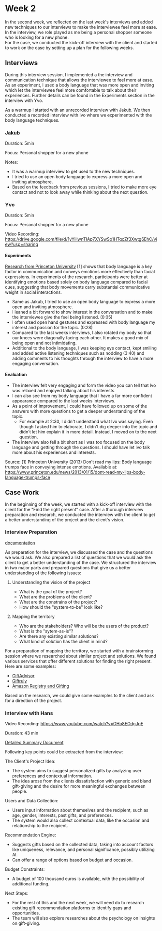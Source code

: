# Week 2

In the second week, we reflected on the last week's interviews and added new techniques to our interviews to make the interviewee feel more at ease. In the interview, we role played as me being a personal shopper someone who is looking for a new phone.  
For the case, we conducted the kick-off interview with the client and started to work on the case by setting up a plan for the following weeks.

## Interviews

During this interview session, I implemented a the interview and communication technique that allows the interviewee to feel more at ease. As an experiment, I used a body language that was more open and inviting which let the interviewee feel more comfortable to talk about their experiences. Further details can be found in the Experiments section in the interview with Yvo.

As a warmup I started with an unrecorded interview with Jakub. We then conducted a recorded interview with Ivo where we experimented with the body language techniques.

### Jakub

Duration: 5min

Focus: Personal shopper for a new phone

Notes:

- It was a warmup interview to get used to the new techniques.
- I tried to use an open body language to express a more open and inviting atmosphere.
- Based on the feedback from previous sessions, I tried to make more eye contact and not to look away while thinking about the next question.

### Yvo

Duration: 5min

Focus: Personal shopper for a new phone

Video Recording: https://drive.google.com/file/d/1yYHwnTIAp7XYSwSo1HTqcZf3Xwtg6EhC/view?usp=sharing

#### Experiments

[Research from Princeton University](https://www.princeton.edu/news/2013/01/15/dont-read-my-lips-body-language-trumps-face-conveying-intense-emotions) [1] shows that body language is a key factor in communication and conveys emotions more effectively than facial expressions.
In experiments of the research, participants were better at identifying emotions based solely on body language compared to facial cues, suggesting that body movements carry substantial communicative weight in social interactions.

- Same as Jakub, I tried to use an open body language to express a more open and inviting atmosphere.
- I leaned a bit forward to show interest in the conversation and to make the interviewee give the feel being listened. (0:05)
- I often used open hand gestures and expressed with body language my interest and passion for the topic. (0:28)
- Compared to the last weeks interviews, I also rotated my body so that our knees were diagonally facing each other. It makes a good mix of being open and not intimidating.
- Additional to the body language, I was keeping eye contact, kept smiling and added active listening techniques such as nodding (3:40) and adding comments to his thoughts through the interview to have a more engaging conversation.

#### Evaluation

- The interview felt very engaging and form the video you can tell that Ivo was relaxed and enjoyed talking about his interests.
- I can also see from my body language that I have a far more confident appearance compared to the last weeks interviews.
- As a point of improvement, I could have followed up on some of the answers with more questions to get a deeper understanding of the topic.
  - For example at 2:30, I didn't understand what Ivo was saying. Even though I asked him to elaborate, I didn't dig deeper into the topic and didn't let him explain it in more detail. Instead, I moved on to the next question.
- The interview also fell a bit short as I was too focused on the body language and getting through the questions. I should have let Ivo talk more about his experiences and interests.

Source:
[1] Princeton University (2013) Don't read my lips: Body language trumps face in conveying intense emotions. Available at: https://www.princeton.edu/news/2013/01/15/dont-read-my-lips-body-language-trumps-face

## Case Work

In the beginning of the week, we started with a kick-off interview with the client for the "Find the right present" case. After a thorough interview preparation and research, we conducted the interview with the client to get a better understanding of the project and the client's vision.

### Interview Preparation

[documentation](https://docs.google.com/document/d/1q2t_hYTG3ePnwD53cFsZsa9ZWbOIaoRpZPJD8aqlMQ0/edit?usp=sharing)

As preparation for the interview, we discussed the case and the questions we would ask. We also prepared a list of questions that we would ask the client to get a better understanding of the case.
We structured the interview in two major parts and prepared questions that give us a better understanding of the following issues:

1. Understanding the vision of the project

   - What is the goal of the project?
   - What are the problems of the client?
   - What are the constrains of the project?
   - How should the "system-to-be" look like?

2. Mapping the territory
   - Who are the stakeholders? Who will be the users of the product?
   - What is the "sytem-as-is"?
   - Are there any existing similar solutions?
   - What kind of solution has the client in mind?

For a preparation of mapping the territory, we started with a brainstorming session where we researched about similar project and solutions. We found various services that offer different solutions for finding the right present. Here are some examples:

- [GiftAdvisor](https://www.giftadvisor.com/)
- [Giftruly](https://giftruly.com/)
- [Amazon Registry and Gifting](https://www.amazon.com/registries)

Based on the research, we could give some examples to the client and ask for a direction of the project.

### Interview with Hans

Video Recording: https://www.youtube.com/watch?v=OHo8EOdgJqE

Duration: 43 min

[Detailed Summary Document](https://docs.google.com/document/d/1dCFEPMZBxcwUb2JKvwBVTlX0FZ6Sobcm9bNCf_jzGcc/edit?usp=sharing)

Following key points could be extracted from the interview:

The Client's Project Idea:

- The system aims to suggest personalized gifts by analyzing user preferences and contextual information.
- The idea arose from the clients dissatisfaction with generic and bland gift-giving and the desire for more meaningful exchanges between people.

Users and Data Collection:

- Users input information about themselves and the recipient, such as age, gender, interests, past gifts, and preferences.
- The system would also collect contextual data, like the occasion and relationship to the recipient.

Recommendation Engine:

- Suggests gifts based on the collected data, taking into account factors like uniqueness, relevance, and personal significance, possibly utilizing AI.
- Can offer a range of options based on budget and occasion.

Budget Constraints:

- A budget of 100 thousand euros is available, with the possibility of additional funding.

Next Steps:

- For the rest of this and the next week, we will need do to research existing gift recommendation platforms to identify gaps and opportunities.
- The team will also explore researches about the psychology on insights on gift-giving.
